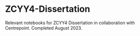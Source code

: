 # ZCYY4-Dissertation
Relevant notebooks for ZCYY4 Dissertation in collaboration with Centrepoint. Completed August 2023.

